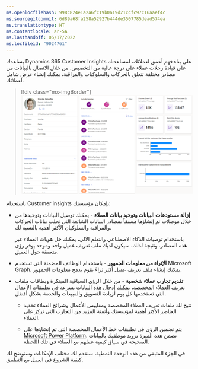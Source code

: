 ```yaml
---
ms.openlocfilehash: 998c824e1a2a6fc19b0a19d21ccfc97c16aaef4c
ms.sourcegitcommit: 6d89a68fa258a52927b444de3507785dead574ea
ms.translationtype: HT
ms.contentlocale: ar-SA
ms.lasthandoff: 06/17/2022
ms.locfileid: "9024761"
---
```

يساعدك Dynamics 365 Customer Insights على بناء فهم أعمق لعملائك، لمساعدتك على قيادة رحلات عملاء على درجة عالية من التخصيص. من خلال الاتصال بالبيانات من مصادر مختلفة تتعلق بالحركات والسلوكيات والمراقبة، يمكنك إنشاء عرض شامل لعملائك.

> [!div class="mx-imgBorder"]
> [![لقطة شاشة للوحة معلومات Customer Insights تعرض الجدول الزمني للنشاط وبيانات الإنفاق.](../media/dashboard.png)](../media/dashboard.png#lightbox)

باستخدام Customer insights بإمكان مؤسستك:

- **إزالة مستودعات البيانات وتوحيد بيانات العملاء** - يمكنك توصيل البيانات وتوحيدها من خلال موصلات تم إنشاؤها مسبقاً بمصادر البيانات الشائعة التي تجلب بيانات الحركات والمراقبة والسلوكيان الأكثر أهمية بالنسبة لك.

    باستخدام توصيات الذكاء الاصطناعي والتعلم الآلي، يمكنك حل هويات العملاء عبر هذه المصادر. ونتيجة لذلك، سيكون لديك ملف تعريف عميل واحد وموحد يوفر رؤى متعمقة حول العميل.

- **الإثراء من معلومات الجمهور** - باستخدام الوظائف المضمنة التي تستخدم Microsoft Graph، يمكنك إنشاء ملف تعريف عميل أكثر ثراءً يقوم بدمج معلومات الجمهور.

- **تقديم تجارب عملاء شخصية** - من خلال الرؤى السياقية المبتكرة وبطاقات ملفات تعريف العملاء المخصصة، يمكنك إدخال هذه البيانات بسرعة في تطبيقات الأعمال التي تستخدمها كل يوم لزيادة التسويق والمبيعات والخدمة بشكل أفضل.

  - تتيح لك ملفات تعريف العملاء المخصصة ومقاييس الأعمال وشرائح العملاء تحديد العناصر الأكثر أهمية لمؤسستك وأتمتة المزيد من التجارب التي تركز على العملاء.

  - يتم تضمين الرؤى في تطبيقات خط الأعمال المخصصة التي تم إنشاؤها على [Microsoft Power Platform](https://cloudblogs.microsoft.com/dynamics365/2019/01/29/the-microsoft-power-platform-empowering-millions-of-people-to-achieve-more/?azure-portal=true).
        تضمن هذه الميزة تزويد موظفيك بالبيانات الصحيحة في سياق كيفية عملهم مع العملاء في تلك اللحظة.

في الجزء المتبقي من هذه الوحدة النمطية، سنقدم لك مختلف الإمكانات وسنوضح لك كيفية الشروع في العمل مع التطبيق.
